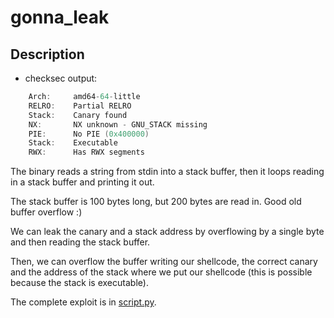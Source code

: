 # gonna_leak

## Description

- checksec output:

```c
    Arch:     amd64-64-little
    RELRO:    Partial RELRO
    Stack:    Canary found
    NX:       NX unknown - GNU_STACK missing
    PIE:      No PIE (0x400000)
    Stack:    Executable
    RWX:      Has RWX segments
```

The binary reads a string from stdin into a stack buffer, then it loops reading in a stack buffer and printing it out.

The stack buffer is 100 bytes long, but 200 bytes are read in. Good old buffer overflow :)

We can leak the canary and a stack address by overflowing by a single byte and then reading the stack buffer.

Then, we can overflow the buffer writing our shellcode, the correct canary and the address of the stack where we put our shellcode (this is possible because the stack is executable).

The complete exploit is in [script.py](script.py).
